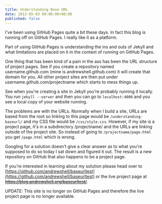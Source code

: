```yaml
---
title: Understanding Base URL
date: 2013-05-03 00:00:00+00:00
published: false
---
```


I've been using GitHub Pages quite a bit these days.  In fact this blog is running off on GitHub Pages.  I really like it as a platform.

Part of using GitHub Pages is understanding the ins and outs of Jekyll and what limitations are placed on it in the context of running on GitHub Pages.

One thing that has been kind of a pain in the ass has been the URL structure of project pages.  See if you create a repository named username.github.com (mine is andrewshell.github.com) it will create that domain for you.  All other project sites are then put under username.github.com/projectname which starts to mess things up.

See when you're creating a site in Jekyll you're probably running it locally.  You run `jekyll --server` and then you can go to `localhost:4000` and you see a local copy of your website running.

The problems are with the URLs.  Normally when I build a site, URLs are based from the root so linking to this page would be `/understanding-baseurl/` and my CSS file would be `/css/style.css`.  However, if my site is a project page, it's in a subdirectory /projectname/ and the URLs are linking outside of the project site.  So instead of going to `/projectname/page.html` you get `/page.html` which is wrong.

Googling for a solution doesn't give a clear answer as to what you're supposed to do so today I sat down and figured it out.  The result is a new repository on GitHub that also happens to be a project page.

If you're interested in learning about my solution please head over to [https://github.com/andrewshell/baseurltest](https://github.com/andrewshell/baseurltest) or the live project page at <del>https://blog.andrewshell.org/baseurltest/</del>.

UPDATE: This site is no longer on GitHub Pages and therefore the live project page is no longer available.
